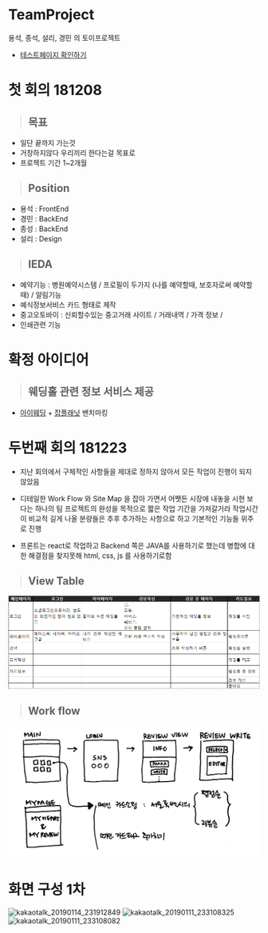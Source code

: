 # TeamProject
용석, 종석, 설리, 경민 의 토이프로젝트
- [테스트페이지 확인하기](https://kangyongseok.github.io/TeamProject/page/)

# 첫 회의 181208

>## 목표

* 일단 끝까지 가는것
* 거창하지않다 우리끼리 한다는걸 목표로
* 프로젝트 기간 1~2개월


>## Position

* 용석 : FrontEnd
* 경민 : BackEnd
* 종성 : BackEnd
* 설리 : Design

>## IEDA

* 예약기능 : 병원예약시스템  / 프로필이 두가지 (나를 예약할때, 보호자로써 예약할때) / 알림기능
* 예식정보서비스 카드 형태로 제작
* 중고오토바이 : 신뢰할수있는 중고거래 사이트 / 거래내역 / 가격 정보 / 
* 인쇄관련 기능


# 확정 아이디어

>## 웨딩홀 관련 정보 서비스 제공

* [아이웨딩](https://www.ifamily.co.kr/iwedding) + [잡플래닛](https://www.jobplanet.co.kr/welcome/index) 밴치마킹


# 두번째 회의 181223

* 지난 회의에서 구체적인 사항들을 제대로 정하지 않아서 모든 작업이 진행이 되지 않았음

* 디테일한 Work Flow 와 Site Map 을 잡아 가면서 어쨋든 시장에 내놓을 시현 보다는 하나의 팀 프로젝트의 완성을 목적으로 짧은 작업 기간을 가져갈거라 작업시간이 비교적 길게 나올 분량들은 추후 추가하는 사항으로 하고 기본적인 기능들 위주로 진행

* 프론트는 react로 작업하고 Backend 쪽은 JAVA를 사용하기로 했는데 병합에 대한 해결점을 찾지못해 html, css, js 를 사용하기로함

>## View Table
![viewtable](https://github.com/kangyongseok/TeamProject/blob/master/imgaes/view_table.jpg)

>## Work flow
![work flow](https://github.com/kangyongseok/TeamProject/blob/master/imgaes/work_flow.jpg)


# 화면 구성 1차

![kakaotalk_20190114_231912849](https://user-images.githubusercontent.com/32993709/51156082-5eceaf80-18bd-11e9-89fc-dbe21d7865f6.jpg)
![kakaotalk_20190111_233108325](https://user-images.githubusercontent.com/32993709/51156108-7148e900-18bd-11e9-850e-7bda7af0fcad.jpg)
![kakaotalk_20190111_233108082](https://user-images.githubusercontent.com/32993709/51156109-7148e900-18bd-11e9-8603-3c19c4bffe73.jpg)



